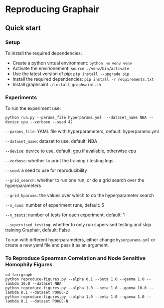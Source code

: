 # Reproducing Graphair

## Quick start

### Setup
To install the required dependencies:
- Create a python virtual environment: `python -m venv venv`
- Activate the envirionement: `source ./venv/bin/activate`
- Use the latest version of pip: `pip install --upgrade pip`
- Install the required dependencies: `pip install -r requirements.txt`
- Install graphsaint `./install_graphsaint.sh`

### Experiments
To run the experiment use:
```
python run.py --params_file hyperparams.yml  --dataset_name NBA --device cpu --verbose --seed 42
```
`--params_file`: YAML file with hyperparameters, default: hyperparams.yml

`--dataset_name`: dataset to use, default: NBA

`--device`: device to use, default: gpu if available, otherwise cpu

`--verbose`: whether to print the training / testing logs

`--seed`: a seed to use for reproducibility

`--grid_search`: whether to run one run, or do a grid search over the hyperparameters

`--grid_hparams`: the values over which to do the hyperparameter search

`--n_runs`: number of experiment runs, default: 5

`--n_tests`: number of tests for each experiment, default: 1

`--supervised_testing`: whether to only run supervised testing and skip training Graphair, default: False

To run with different hyperparameters, either change `hyperparams.yml` or create a new yaml file and pass it as an argument.

### To Reproduce Spearman Correlation and Node Sensitive Homophily Figures

```
cd fairgraph
python reproduce-figures.py --alpha 0.1 --beta 1.0 --gamma 1.0 --lambda 10.0 --dataset NBA
python reproduce-figures.py --alpha 1.0 --beta 1.0 --gamma 10.0 --lambda 0.1 --dataset POKEC-Z
python reproduce-figures.py --alpha 1.0 --beta 1.0 --gamma 1.0 --lambda 0.1 --dataset POKEC-N
```

